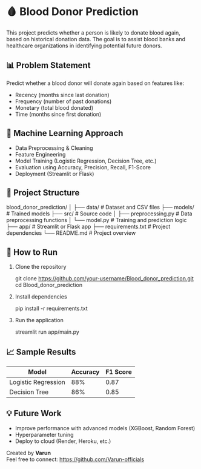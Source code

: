 # 🩸 Blood Donor Prediction

This project predicts whether a person is likely to donate blood again, based on historical donation data. The goal is to assist blood banks and healthcare organizations in identifying potential future donors.

## 📊 Problem Statement

Predict whether a blood donor will donate again based on features like:
- Recency (months since last donation)
- Frequency (number of past donations)
- Monetary (total blood donated)
- Time (months since first donation)

## 🧠 Machine Learning Approach

- Data Preprocessing & Cleaning
- Feature Engineering
- Model Training (Logistic Regression, Decision Tree, etc.)
- Evaluation using Accuracy, Precision, Recall, F1-Score
- Deployment (Streamlit or Flask)

## 📁 Project Structure

blood_donor_prediction/
│
├── data/                   # Dataset and CSV files
├── models/                 # Trained models
├── src/                    # Source code
│   ├── preprocessing.py    # Data preprocessing functions
│   └── model.py            # Training and prediction logic
├── app/                    # Streamlit or Flask app
├── requirements.txt        # Project dependencies
└── README.md               # Project overview

## 🚀 How to Run

1. Clone the repository

   git clone https://github.com/your-username/Blood_donor_prediction.git
   cd Blood_donor_prediction

2. Install dependencies

   pip install -r requirements.txt

3. Run the application

   streamlit run app/main.py

## 📈 Sample Results

| Model               | Accuracy | F1 Score |
|-------------------  |----------|----------|
| Logistic Regression | 88%      | 0.87     |
| Decision Tree       | 86%      | 0.85     |

## 💡 Future Work

- Improve performance with advanced models (XGBoost, Random Forest)
- Hyperparameter tuning
- Deploy to cloud (Render, Heroku, etc.)


Created by **Varun**  
Feel free to connect: https://github.com/Varun-officials
